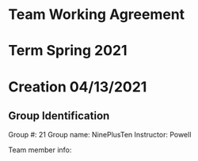 # Team Working Agreement
# Term Spring 2021
# Creation 04/13/2021

## Group Identification
Group #: 21
Group name: NinePlusTen
Instructor: Powell

Team member info:
